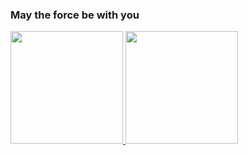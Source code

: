 ### May the force be with you

<div>
  <a href="https://github.com/lcseloy">
  <img height="180em" src="https://github-readme-stats.vercel.app/api?username=lcseloy&show_icons=true&theme=radical&include_all_commits=true&count_private=true"/>
  <img height="180em" src="https://github-readme-stats.vercel.app/api/top-langs/?username=lcseloy&layout=compact&langs_count=7&theme=radical"/>
</div>

<!--
**LcsEloy/lcseloy** is a ✨ _special_ ✨ repository because its `README.md` (this file) appears on your GitHub profile.

Here are some ideas to get you started:

- 🔭 I’m currently working on ...
- 🌱 I’m currently learning ...
- 👯 I’m looking to collaborate on ...
- 🤔 I’m looking for help with ...
- 💬 Ask me about ...
- 📫 How to reach me: ...
- 😄 Pronouns: ...
- ⚡ Fun fact: ...
-->
